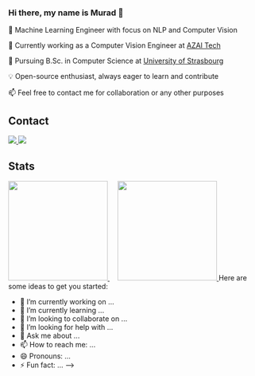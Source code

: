 ### Hi there, my name is Murad 👋

🚀 Machine Learning Engineer with focus on NLP and Computer Vision

🔭 Currently working as a Computer Vision Engineer at [AZAI Tech](https://azai-tech.web.app/)

📖 Pursuing B.Sc. in Computer Science at [University of Strasbourg](https://en.unistra.fr/) 

💡 Open-source enthusiast, always eager to learn and contribute

📫 Feel free to contact me for collaboration or any other purposes


## Contact
<a href="https://www.linkedin.com/in/murad-mustafayev/">
    <img src="https://img.shields.io/badge/-Linkedin-blue?style=flat-square&logo=linkedin">
</a>
<a href="mailto:muradmustafayev03@gmail.com">
    <img src="https://img.shields.io/badge/-Email-red?style=flat-square&logo=gmail&logoColor=white">
</a>

<br/> 

## Stats
<a href="https://github.com/Muradmustafayev-03">
    <img height=200 src="https://github-stats-alpha.vercel.app/api?username=Muradmustafayev-03&cc=171626&tc=FFFF&ic=F24194&bc=FFFF">
</a>
&nbsp; &nbsp;
<a href="https://github-readme-stats.vercel.app/api/top-langs?username=Muradmustafayev-03&size_weight=0.5&count_weight=0.5&count_private=true&layout=donut&theme=radical">
  <img height=200 src="https://github-readme-stats.vercel.app/api/top-langs?username=Muradmustafayev-03&size_weight=0.5&count_weight=0.5&count_private=true&layout=donut&theme=radical"/>
</a>
Here are some ideas to get you started:

- 🔭 I’m currently working on ...
- 🌱 I’m currently learning ...
- 👯 I’m looking to collaborate on ...
- 🤔 I’m looking for help with ...
- 💬 Ask me about ...
- 📫 How to reach me: ...
- 😄 Pronouns: ...
- ⚡ Fun fact: ...
-->
